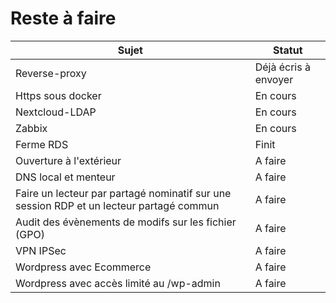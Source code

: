# Reste à faire 
| Sujet  | Statut |
| ------------- | ------------- |
| Reverse-proxy  | Déjà écris à envoyer  |
| Https sous docker  | En cours  |
| Nextcloud-LDAP  | En cours  |
| Zabbix  | En cours  |
| Ferme RDS  | Finit  |
| Ouverture à l'extérieur  | A faire  |
| DNS local et menteur  | A faire  |
| Faire un lecteur par partagé nominatif sur une session RDP et un lecteur partagé commun  | A faire  |
| Audit des évènements de modifs sur les fichier (GPO)  | A faire  |
| VPN IPSec  | A faire  |
| Wordpress avec Ecommerce  | A faire  |
| Wordpress avec accès limité au /wp-admin  | A faire  |

